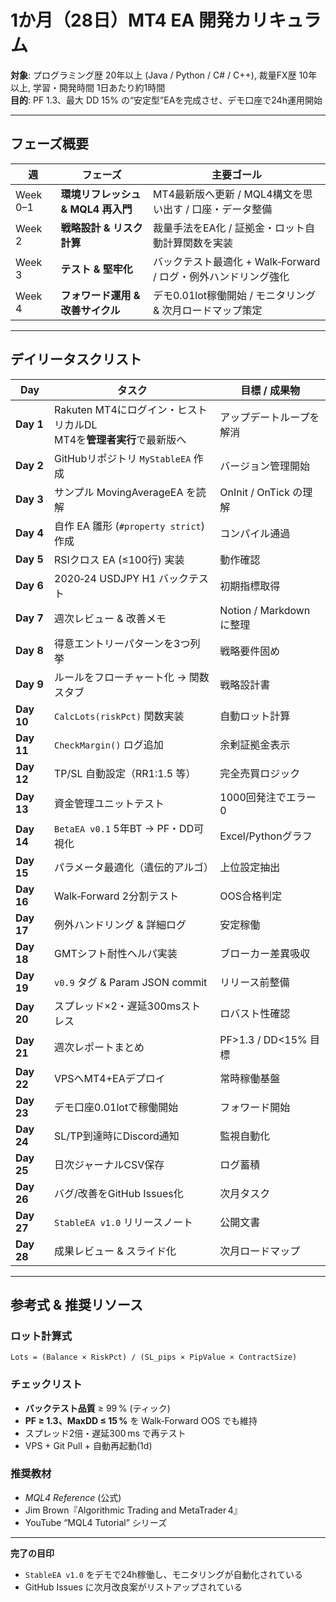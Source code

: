 
# 1か月（28日）MT4 EA 開発カリキュラム

**対象**: プログラミング歴 20年以上 (Java / Python / C# / C++), 裁量FX歴 10年以上, 学習・開発時間 1日あたり約1時間  
**目的**: PF 1.3、最大 DD 15% の“安定型”EAを完成させ、デモ口座で24h運用開始

---

## フェーズ概要

| 週 | フェーズ | 主要ゴール |
|---|---|---|
| Week 0–1 | **環境リフレッシュ & MQL4 再入門** | MT4最新版へ更新 / MQL4構文を思い出す / 口座・データ整備 |
| Week 2 | **戦略設計 & リスク計算** | 裁量手法をEA化 / 証拠金・ロット自動計算関数を実装 |
| Week 3 | **テスト & 堅牢化** | バックテスト最適化 + Walk‑Forward / ログ・例外ハンドリング強化 |
| Week 4 | **フォワード運用 & 改善サイクル** | デモ0.01lot稼働開始 / モニタリング & 次月ロードマップ策定 |

---

## デイリータスクリスト

| Day | タスク | 目標 / 成果物 |
|----|--------|--------------|
| **Day 1** | Rakuten MT4にログイン・ヒストリカルDL<br>MT4を**管理者実行**で最新版へ | アップデートループを解消 |
| **Day 2** | GitHubリポジトリ `MyStableEA` 作成 | バージョン管理開始 |
| **Day 3** | サンプル MovingAverageEA を読解 | OnInit / OnTick の理解 |
| **Day 4** | 自作 EA 雛形 (`#property strict`) 作成 | コンパイル通過 |
| **Day 5** | RSIクロス EA (≤100行) 実装 | 動作確認 |
| **Day 6** | 2020‑24 USDJPY H1 バックテスト | 初期指標取得 |
| **Day 7** | 週次レビュー & 改善メモ | Notion / Markdown に整理 |
| **Day 8** | 得意エントリーパターンを3つ列挙 | 戦略要件固め |
| **Day 9** | ルールをフローチャート化 → 関数スタブ | 戦略設計書 |
| **Day 10** | `CalcLots(riskPct)` 関数実装 | 自動ロット計算 |
| **Day 11** | `CheckMargin()` ログ追加 | 余剰証拠金表示 |
| **Day 12** | TP/SL 自動設定（RR1:1.5 等） | 完全売買ロジック |
| **Day 13** | 資金管理ユニットテスト | 1000回発注でエラー0 |
| **Day 14** | `BetaEA v0.1` 5年BT → PF・DD可視化 | Excel/Pythonグラフ |
| **Day 15** | パラメータ最適化（遺伝的アルゴ） | 上位設定抽出 |
| **Day 16** | Walk‑Forward 2分割テスト | OOS合格判定 |
| **Day 17** | 例外ハンドリング & 詳細ログ | 安定稼働 |
| **Day 18** | GMTシフト耐性ヘルパ実装 | ブローカー差異吸収 |
| **Day 19** | `v0.9` タグ & Param JSON commit | リリース前整備 |
| **Day 20** | スプレッド×2・遅延300msストレス | ロバスト性確認 |
| **Day 21** | 週次レポートまとめ | PF>1.3 / DD<15% 目標 |
| **Day 22** | VPSへMT4+EAデプロイ | 常時稼働基盤 |
| **Day 23** | デモ口座0.01lotで稼働開始 | フォワード開始 |
| **Day 24** | SL/TP到達時にDiscord通知 | 監視自動化 |
| **Day 25** | 日次ジャーナルCSV保存 | ログ蓄積 |
| **Day 26** | バグ/改善をGitHub Issues化 | 次月タスク |
| **Day 27** | `StableEA v1.0` リリースノート | 公開文書 |
| **Day 28** | 成果レビュー & スライド化 | 次月ロードマップ |

---

## 参考式 & 推奨リソース

### ロット計算式
```
Lots = (Balance × RiskPct) / (SL_pips × PipValue × ContractSize)
```

### チェックリスト
- **バックテスト品質** ≥ 99 % (ティック)
- **PF ≥ 1.3、MaxDD ≤ 15 %** を Walk‑Forward OOS でも維持
- スプレッド2倍・遅延300 ms で再テスト
- VPS + Git Pull + 自動再起動(1d)

### 推奨教材
- *MQL4 Reference* (公式)
- Jim Brown『Algorithmic Trading and MetaTrader 4』
- YouTube “MQL4 Tutorial” シリーズ

---

**完了の目印**  
- `StableEA v1.0` をデモで24h稼働し、モニタリングが自動化されている  
- GitHub Issues に次月改良案がリストアップされている
